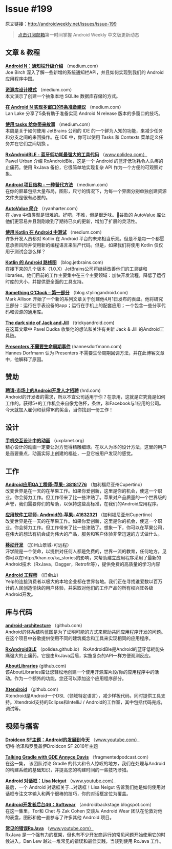 # Issue #199

>

原文链接：<http://androidweekly.net/issues/issue-199>

> [点击订阅邮箱](http://tinyletter.com/androidweeklycn)第一时间掌握 Android Weekly 中文版更新动态

## 文章 & 教程

**[Android N：通知栏升级介绍](https://medium.com/@hitherejoe/android-n-introducing-upgraded-notifications-d4dd98a7ca92#.y6vxv4yi7)**
（medium.com）  
Joe Birch 深入了解一些新增的系统通知栏API，并且如何实现到我们的 Android 应用程序中国。

**[资源库设计模式](https://medium.com/@krzychukosobudzki/repository-design-pattern-bc490b256006#.pz6rlpynb)**
（medium.com）  
本文演示了创建一个抽象本地 SQLite 数据库存储的方式。

**[在 Android N 实现多窗口的5条准备建议](https://medium.com/google-developers/5-tips-for-preparing-for-multi-window-in-android-n-7bed803dda64#.o7w8er74i)**
（medium.com）  
Lan Lake 分享了5条有助于准备实现 Android N release 版本的多窗口的技巧。

**[使用 tasks 给你带来故事](https://medium.com/sebs-top-tips/use-tasks-to-bring-the-stories-to-you-android-studio-protip-5-7458380439d0#.2mv62u5h1)**
（medium.com）  
本周是关于如何使用 JetBrains 公司的 IDE 的一个鲜为人知的功能，来减少任务和分支之间的来回操作。在 IDE 中，你可以使用 Tasks 和 Contexts 菜单定义任务并在它们之间切换
。

**[RxAndroidBLE - 蓝牙低功耗最强大的工具代码](https://www.polidea.com/blog/RxAndroidBLE_the_most_Simple_way_to_code_Bluetooth_Low_Energy_devices/)**
（www.polidea.com）  
Pawel Urban 介绍 RxAndroidBle，这是一个 Android 的蓝牙低功耗令人头疼的止痛药。使用 RxJava 备份，它很简单地实现复杂 API 作为一个方便的可观察对象。

**[Android 项目结构 - 一种替代方法](https://medium.com/google-developer-experts/android-project-structure-alternative-way-29ce766682f0#.nq9srfmw3)**
（medium.com）  
在你的屏幕包括大量布局，图形，尺寸的情况下，为每一个界面分别单独创建资源文件夹是很有必要的。

**[AutoValue 简介](http://ryanharter.com/blog/2016/03/22/autovalue/)**
（ryanharter.com）  
在 Java 中值类型是很难的。好吧，不难，但是很乏味。谷歌的 AutoValue 库让他们更容易并且刚刚收到了期待已久的更新，增加了扩展的灵活性。

**[使用 Kotlin 在 Android 中测试](https://medium.com/@sergii/using-kotlin-for-tests-in-android-6d4a0c818776#.orqi3adx3)**
（medium.com）  
许多开发人员都对 Kotlin 在 Android 平台的未来相当乐观。但是不是每一个都愿意承担风险并使用新的编程语言来生产代码。但是，如果我们将使用 Kotlin 仅仅用于测试会怎么样？

**[Kotlin 的 Android 路线图](http://blog.jetbrains.com/kotlin/2016/03/kotlins-android-roadmap/)**
（blog.jetbrains.com)   
在接下来的几个版本（1.0.X）JetBrains公司将继续改善他们的工具链和libraries。他们目前的工作主要集中在三个主要领域：加快开发流程，降低了运行时库的大小，并提供更全面的工具支持。

**[Something O’Clock – 第一部分](https://blog.stylingandroid.com/something-oclock-part-1/)**
（blog.stylingandroid.com)   
Mark Allison 开始了一个新的系列文章关于创建他4月1日发布的表盘。他将研究三部分：运行在手表设备的app；运行在手机上的配套应用；一个包含一些分享代码和资源的通用库。

**[The dark side of Jack and Jill](http://trickyandroid.com/the-dark-world-of-jack-and-jill/)**
（trickyandroid.com)   
在这篇文章中 Pavel Dudka 收集他的想法和关注有关新 Jack & Jill 的Andr​​oid工具链。

**[Presenters 不需要生命周期事件](http://hannesdorfmann.com/android/presenters-dont-need-lifecycle)**
(hannesdorfmann.com)    
Hannes Dorfmann 认为 Presenters 不需要生命周期回调方法，并在此博客文章中，他解释了原因。

## 赞助

**[聘请-市场上的Android开发人才招聘](https://hired.com)**
 (hrd.com)    
Android的开发者的需求，所以不宜公司​​适用于你？在录用，这就是它究竟是如何工作的。获得5+的工作机会来自像尤伯杯，条纹，和Facebook与1应用的公司。今天就加入雇佣和获得1K的奖金，当你找到一份工作！

## 设计

**[手机交互设计中的动画](https://uxplanet.org/animation-in-mobile-ux-design-93263dc6c5f4#.8oj08366n)**
（uxplanet.org）  
精心设计的动画一定要让对方觉得精雕细琢。在以人为本的设计方法，这里的用户是首要重点，动画实际上创建的福祉，一旦它被用户发现的感觉。

## 工作

**[Android应用QA工程师-苹果- 38181776](https://jobs.apple.com/us/search?job=38181776&openJobId=38181776&board_id=47196#&openJobId=38181776)**
（加利福尼亚州Cupertino）  
改变世界是在一天的在苹果工作。如果你爱创新，这里是你的机会，使这一个职业。你会努力工作。但工作带来了比一些津贴了。苹果对产品质量的一个世界级的声誉，我们需要你们的帮助，以保持这些高标准，在我们的Andr​​oid应用程序。

**[应用软件工程师- Android的-苹果- 41632321](https://jobs.apple.com/us/search?job=41632321&openJobId=41632321&board_id=47196#&openJobId=41632321)**
（加利福尼亚州Cupertino）  
改变世界是在一天的在苹果工作。如果你爱创新，这里是你的机会，使这一个职业。你会努力工作。但工作带来了比一些津贴了。想象一下，你可以在苹果公司，在伟大的想法有机会成为伟大的产品，服务和客户体验非常迅速的方式做什么。

**[移动开发](https://boards.greenhouse.io/khanacademy/jobs/15829?t=2cmief)**
（加州山景城-可远程）  
汗学院是一个使命，以提供对任何人都是免费的，世界一流的教育，任何地方。见你可以在http://khan.co/ka_stories的影响，来帮助建立应用程序采用了最新的Andr​​oid技术（RxJava，Dagger，Retrofit等），提供免费的高质量的学习内容

**[Android 工程师](https://jobs.lever.co/yelp/46136fee-03e6-4766-b6ad-a8b87c0bf9cd?lever-source=Android_Weekly_Newsletter)**
（旧金山）  
Yelp的连接消费者以极大的本地企业都在世界各地。我们正在寻找谁爱数以百万计的人民创造愉快的用户体验，并采取对他们的工作产品的所有权兴旺各级Android开发。

## 库与代码

**[android-architecture](https://github.com/googlesamples/android-architecture)**
（github.com）	
Android的体系结构蓝图是为了证明可能的方式来帮助共同应用程序开发的问题。在这个项目中谷歌提供使用不同的建筑概念和工具来实现相同的应用程序。

**[RxAndroidBLE](http://polidea.github.io/RxAndroidBle/)**
（polidea.github.io）	
RxAndroidBle是Android的蓝牙低耗能头痛强大的止痛药。它是由RxJava后盾，实施复杂的API一样方便观测反应。

**[AboutLibraries](http://mikepenz.github.io/AboutLibraries/)**
 (github.com)    
该AboutLibraries库让您轻松地创建一个使用开源库片段/你的应用程序中的活动。作为一个额外的功能，您还可以添加这个应用程序部分。

**[Xtendroid](https://github.com/tobykurien/Xtendroid)**
（github.com）	
Xtendroid是Android一个DSL（领域特定语言），减少样板代码，同时提供工具支持。Xtendroid支持的Eclipse和IntelliJ / Android的工作室，其中包括代码完成，调试等。

## 视频与播客

**[Droidcon SF主题：Android的发展到今天](https://www.youtube.com/watch?v=IL50oWdgfNY&feature=youtu.be)**
（www.youtube.com）	  
切特·哈泽和罗曼盖伊Droidcon SF 2016年主题

**[Talking Gradle with GDE Annyce Davis](http://fragmentedpodcast.com/episodes/33/)**
（fragmentedpodcast.com）	  
在这一集， 该团队讨论 Gradle 的伟大和令人惊叹的地方，我们在处理与Android的构建系统的基础知识，并提高您的构建时间的一些技巧涉猎。

**[Android 对话框：Lisa Neigut](https://www.youtube.com/watch?v=MZlxgCh-Zks&feature=youtu.be)**
（www.youtube.com）	  
最后，一​​个 Android 对话框关于...对话框！Lisa Neigut 告诉我们她是如何使用对话框专注文字输入和两个很棒的技巧，你的对话框定位为覆盖。

**[Android开发者后台46：Softwear](http://androidbackstage.blogspot.com/2016/03/episode-46-softwear.html?utm_source=feedburner&utm_medium=feed&utm_campaign=Feed%3A+blogspot%2FAndroidDevelopersBackstage+%28Android+Developers+Backstage%29&utm_content=FeedBurner)**
（androidbackstage.blogspot.com）	  
在这一集里，Tor和 Chet 与 Zak Cohen 交谈从 Android Wear 团队在伦敦对他的表盘，图形和他一直参与了许多其他 Android 项目。

**[常见的错误RxJava](https://www.youtube.com/watch?v=QdmkXL7XikQ&feature=youtu.be)**
（www.youtube.com）	  
RxJava 是一个强有力的框架，但也有不少开发商运行的常见问题开始使用它的时候进入。Dan Lew 越过一堆常见的错误和最佳实践，当谈到使用 RxJava 工作。




